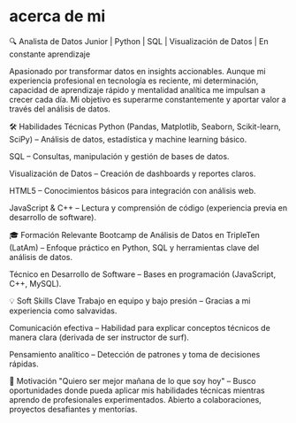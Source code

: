 # acerca de mi
🔍 Analista de Datos Junior | Python | SQL | Visualización de Datos | En constante aprendizaje

Apasionado por transformar datos en insights accionables. Aunque mi experiencia profesional en tecnología es reciente, mi determinación, capacidad de aprendizaje rápido y mentalidad analítica me impulsan a crecer cada día. Mi objetivo es superarme constantemente y aportar valor a través del análisis de datos.

🛠 Habilidades Técnicas
Python (Pandas, Matplotlib, Seaborn, Scikit-learn, SciPy) – Análisis de datos, estadística y machine learning básico.

SQL – Consultas, manipulación y gestión de bases de datos.

Visualización de Datos – Creación de dashboards y reportes claros.

HTML5 – Conocimientos básicos para integración con análisis web.

JavaScript & C++ – Lectura y comprensión de código (experiencia previa en desarrollo de software).

🎓 Formación Relevante
Bootcamp de Análisis de Datos en TripleTen (LatAm) – Enfoque práctico en Python, SQL y herramientas clave del análisis de datos.

Técnico en Desarrollo de Software – Bases en programación (JavaScript, C++, MySQL).

💡 Soft Skills Clave
Trabajo en equipo y bajo presión – Gracias a mi experiencia como salvavidas.

Comunicación efectiva – Habilidad para explicar conceptos técnicos de manera clara (derivada de ser instructor de surf).

Pensamiento analítico – Detección de patrones y toma de decisiones rápidas.

🚀 Motivación
"Quiero ser mejor mañana de lo que soy hoy" – Busco oportunidades donde pueda aplicar mis habilidades técnicas mientras aprendo de profesionales experimentados. Abierto a colaboraciones, proyectos desafiantes y mentorías.
